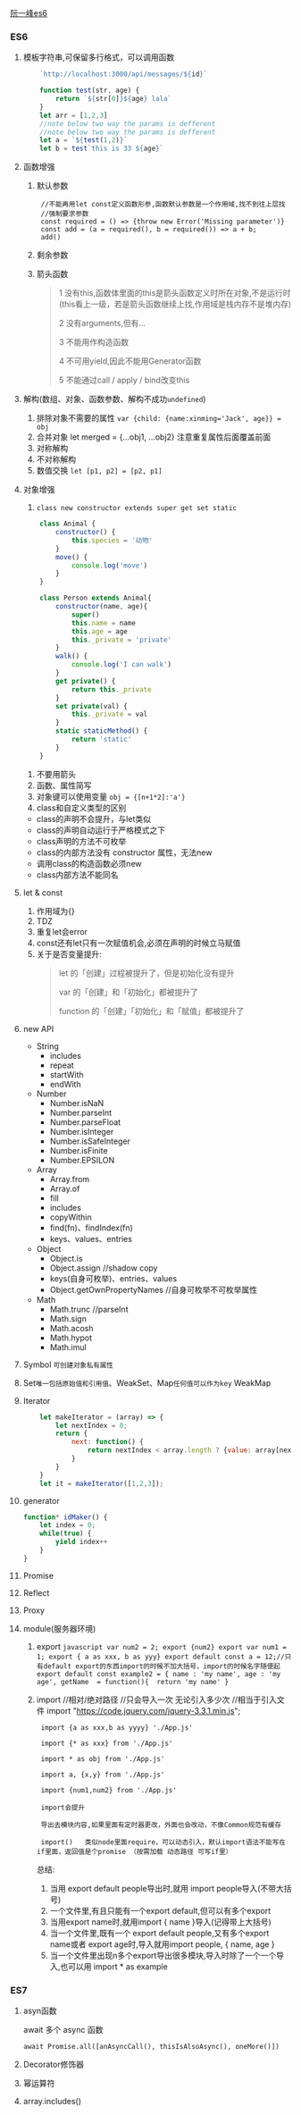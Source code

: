 [阮一峰es6](http://es6.ruanyifeng.com/)

### ES6
1. 模板字符串,可保留多行格式，可以调用函数
    ```javascript
        `http://localhost:3000/api/messages/${id}`

        function test(str, age) {
            return `${str[0]}${age} lala`
        }
        let arr = [1,2,3]
        //note below two way the params is defferent
        //note below two way the params is defferent
        let a = `${test(1,2)}`
        let b = test`this is 33 ${age}`
    ```

2. 函数增强

    1. 默认参数

            //不能再用let const定义函数形参,函数默认参数是一个作用域,找不到往上层找
            //强制要求参数
            const required = () => {throw new Error('Missing parameter')}
            const add = (a = required(), b = required()) => a + b;
            add()
    2. 剩余参数
    3. 箭头函数
        > 1 没有this,函数体里面的this是箭头函数定义时所在对象,不是运行时(this看上一级，若是箭头函数继续上找,作用域是栈内存不是堆内存)
        >
        > 2 没有arguments,但有...
        >
        > 3 不能用作构造函数
        >
        > 4 不可用yield,因此不能用Generator函数
        >
        > 5 不能通过call / apply / bind改变this

3. 解构(数组、对象、函数参数、解构不成功`undefined`)
    1. 排除对象不需要的属性 `var {child: {name:xinming='Jack', age}} = obj`
    2. 合并对象  let merged = {...obj1, ...obj2} 注意重复属性后面覆盖前面
    3. 对称解构
    4. 不对称解构
    5. 数值交换 `let [p1, p2] = [p2, p1]`
4. 对象增强
    1. `class new constructor extends super get set static`
    ```javascript
        class Animal {
            constructor() {
                this.species = '动物'
            }
            move() {
                console.log('move')
            }
        }

        class Person extends Animal{
            constructor(name, age){
                super()
                this.name = name
                this.age = age
                this._private = 'private'
            }
            walk() {
                console.log('I can walk')
            }
            get private() {
                return this._private
            }
            set private(val) {
                this._private = val
            }
            static staticMethod() {
                return 'static'
            }
        }
    ```
    1. 不要用箭头
    2. 函数、属性简写
    3. 对象键可以使用变量 `obj = {[n+1*2]:'a'}`
    4. class和自定义类型的区别
      - class的声明不会提升，与let类似
      - class的声明自动运行于严格模式之下
      - class声明的方法不可枚举
      - class的内部方法没有 constructor 属性，无法new
      - 调用class的构造函数必须new
      - class内部方法不能同名
5. let & const
    1. 作用域为{}
    2. TDZ
    3. 重复let会error
    4. const还有let只有一次赋值机会,必须在声明的时候立马赋值
    5. 关于是否变量提升:
        >let 的「创建」过程被提升了，但是初始化没有提升
        >
        >var 的「创建」和「初始化」都被提升了
        >
        >function 的「创建」「初始化」和「赋值」都被提升了

6.  new API
    - String
        - includes
        - repeat
        - startWith
        - endWith
    - Number
        - Number.isNaN
        - Number.parseInt
        - Number.parseFloat
        - Number.isInteger
        - Number.isSafeInteger
        - Number.isFinite
        - Number.EPSILON
    - Array
        - Array.from
        - Array.of
        - fill
        - includes
        - copyWithin
        - find(fn)、findIndex(fn)
        - keys、values、entries
    - Object
        - Object.is
        - Object.assign   //shadow copy
        - keys(自身可枚举)、entries、values
        - Object.getOwnPropertyNames //自身可枚举不可枚举属性
    - Math
        - Math.trunc  //parseInt
        - Math.sign
        - Math.acosh
        - Math.hypot
        - Math.imul
7.  Symbol `可创建对象私有属性`
8.  Set`唯一包括原始值和引用值`、WeakSet、Map`任何值可以作为key` WeakMap
9.  Iterator
    ```javascript
        let makeIterator = (array) => {
            let nextIndex = 0;
            return {
                next: function() {
                    return nextIndex < array.length ? {value: array[nextIndex++], done:false} : {done:true}
                }
            }
        }
        let it = makeIterator([1,2,3]);
    ```
10. generator
    ```javascript
    function* idMaker() {
        let index = 0;
        while(true) {
            yield index++
        }
    }
    ```
11. Promise
12. Reflect
13. Proxy
14. module(服务器环境)
    1. export
            ```javascript
            var num2 = 2; export {num2}
            export var num1 = 1;
            export { a as xxx, b as yyy}
            export default const a = 12;//只有default export的东西import的时候不加大括号，import的时候名字随便起
            export default const example2 = {
                name : 'my name',
                age : 'my age',
                getName  = function(){  return 'my name' }
            ```
    2. import
            //相对/绝对路径
            //只会导入一次  无论引入多少次
            //相当于引入文件
            import "https://code.jquery.com/jquery-3.3.1.min.js";

            import {a as xxx,b as yyyy} './App.js'

            import {* as xxx} from './App.js'

            import * as obj from './App.js'

            import a, {x,y} from './App.js'

            import {num1,num2} from './App.js'

            import会提升

            导出去模块内容,如果里面有定时器更改，外面也会改动，不像Common规范有缓存

            import()   类似node里面require，可以动态引入，默认import语法不能写在if里面，返回值是个promise （按需加载 动态路径 可写if里）
        总结:
        1. 当用 export default people导出时,就用 import people导入(不带大括号)
        2. 一个文件里,有且只能有一个export default,但可以有多个export
        3. 当用export name时,就用import { name }导入(记得带上大括号)
        4. 当一个文件里,既有一个 export default people,又有多个export name或者 export age时,导入就用import people, { name, age }
        5. 当一个文件里出现n多个export导出很多模块,导入时除了一个一个导入,也可以用 import * as example

### ES7
1. asyn函数

    await 多个 async 函数

    `await Promise.all([anAsyncCall(), thisIsAlsoAsync(), oneMore()])`
2. Decorator修饰器
3. 幂运算符
4. array.includes()